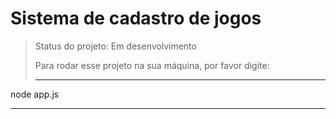 <h1>Sistema de cadastro de jogos</h1>

>Status do projeto: Em desenvolvimento
>
>Para rodar esse projeto na sua máquina, por favor digite:
>
>***
node app.js
***
